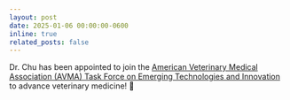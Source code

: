 ```yaml
---
layout: post
date: 2025-01-06 00:00:00-0600
inline: true
related_posts: false
---
```


Dr. Chu has been appointed to join the [American Veterinary Medical Association (AVMA) Task Force on Emerging Technologies and Innovation](https://www.avma.org/news/board-chair-addresses-colorado-ballot-initiative-highlights-emerging-technology-task-force) to advance veterinary medicine! 🎉
